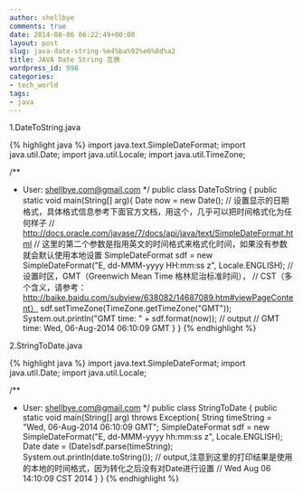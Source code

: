 ```yaml
---
author: shellbye
comments: true
date: 2014-08-06 06:22:49+00:00
layout: post
slug: java-date-string-%e4%ba%92%e6%8d%a2
title: JAVA Date String 互换
wordpress_id: 998
categories:
- tech_world
tags:
- java
---
```


1.DateToString.java


{% highlight java %}
import java.text.SimpleDateFormat;
import java.util.Date;
import java.util.Locale;
import java.util.TimeZone;

/**
 * User: shellbye.com@gmail.com
 */
public class DateToString {
    public static void main(String[] arg){
        Date now = new Date();
        // 设置显示的日期格式，具体格式信息参考下面官方文档，用这个，几乎可以把时间格式化为任何样子
        // http://docs.oracle.com/javase/7/docs/api/java/text/SimpleDateFormat.html
        // 这里的第二个参数是指用英文的时间格式来格式化时间，如果没有参数就会默认使用本地设置
        SimpleDateFormat sdf = new SimpleDateFormat("E, dd-MMM-yyyy HH:mm:ss z", Locale.ENGLISH);
        // 设置时区，GMT（Greenwich Mean Time 格林尼治标准时间），
        // CST（多个含义，请参考：http://baike.baidu.com/subview/638082/14687089.htm#viewPageContent）
        sdf.setTimeZone(TimeZone.getTimeZone("GMT"));
        System.out.println("GMT time: " + sdf.format(now));
        // output
        // GMT time: Wed, 06-Aug-2014 06:10:09 GMT
    }
}
{% endhighlight %}


2.StringToDate.java

{% highlight java %}
import java.text.SimpleDateFormat;
import java.util.Date;
import java.util.Locale;

/**
 * User: shellbye.com@gmail.com
 */
public class StringToDate {
    public static void main(String[] arg) throws Exception{
        String timeString = "Wed, 06-Aug-2014 06:10:09 GMT";
        SimpleDateFormat sdf = new SimpleDateFormat("E, dd-MMM-yyyy hh:mm:ss z", Locale.ENGLISH);
        Date date = (Date)sdf.parse(timeString);
        System.out.println(date.toString());
        // output,注意到这里的打印结果是使用的本地的时间格式，因为转化之后没有对Date进行设置
        // Wed Aug 06 14:10:09 CST 2014
    }
}
{% endhighlight %}

